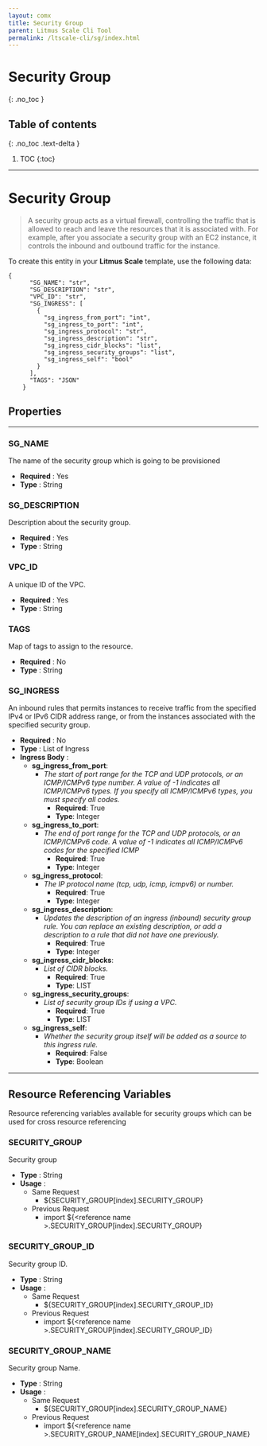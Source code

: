 ```yaml
---
layout: comx
title: Security Group
parent: Litmus Scale Cli Tool
permalink: /ltscale-cli/sg/index.html
---
```

# Security Group
{: .no_toc }

## Table of contents
{: .no_toc .text-delta }

1. TOC
{:toc}

---

# Security Group
>A security group acts as a virtual firewall, controlling the traffic that is allowed to reach and leave the resources that it is associated with. For example, after you associate a security group with an EC2 instance, it controls the inbound and outbound traffic for the instance.

To create this entity in your **Litmus Scale** template, use the following data:
```
{
      "SG_NAME": "str",
      "SG_DESCRIPTION": "str",
      "VPC_ID": "str",
      "SG_INGRESS": [
        {
          "sg_ingress_from_port": "int",
          "sg_ingress_to_port": "int",
          "sg_ingress_protocol": "str",
          "sg_ingress_description": "str",
          "sg_ingress_cidr_blocks": "list",
          "sg_ingress_security_groups": "list",
          "sg_ingress_self": "bool"
        }
      ],
      "TAGS": "JSON"
    }
```
## Properties

---

### SG_NAME
The name of the security group which is going to be provisioned
- **Required** : Yes
- **Type** : String

### SG_DESCRIPTION
Description about the security group.
- **Required** : Yes
- **Type** : String

### VPC_ID
A unique ID of the VPC.
- **Required** : Yes
- **Type** : String

### TAGS
Map of tags to assign to the resource. 
- **Required** : No
- **Type** : String

### SG_INGRESS
An inbound rules that permits instances to receive traffic from the specified IPv4 or IPv6 CIDR address range, or from the instances associated with the specified security group.
- **Required** : No
- **Type** : List of Ingress
- **Ingress Body** :
    - **sg_ingress_from_port**: 
      - *The start of port range for the TCP and UDP protocols, or an ICMP/ICMPv6 type number. A value of -1 indicates all ICMP/ICMPv6 types. If you specify all ICMP/ICMPv6 types, you must specify all codes.*
        - **Required**: True
        - **Type**: Integer
    - **sg_ingress_to_port**: 
      - *The end of port range for the TCP and UDP protocols, or an ICMP/ICMPv6 code. A value of -1 indicates all ICMP/ICMPv6 codes for the specified ICMP*
        - **Required**: True
        - **Type**: Integer
    - **sg_ingress_protocol**: 
      - *The IP protocol name (tcp, udp, icmp, icmpv6) or number.*
        - **Required**: True
        - **Type**: Integer
    - **sg_ingress_description**: 
      - *Updates the description of an ingress (inbound) security group rule. You can replace an existing description, or add a description to a rule that did not have one previously.*
        - **Required**: True
        - **Type**: Integer
    - **sg_ingress_cidr_blocks**: 
      - *List of CIDR blocks.*
        - **Required**: True
        - **Type**: LIST
    - **sg_ingress_security_groups**: 
      - *List of security group IDs if using a VPC.*
        - **Required**: True
        - **Type**: LIST
    - **sg_ingress_self**: 
      - *Whether the security group itself will be added as a source to this ingress rule.*
        - **Required**: False
        - **Type**: Boolean
        
---
##  Resource Referencing Variables
Resource referencing variables available for security groups which can be used for cross resource referencing

### SECURITY_GROUP
Security group
- **Type** : String
- **Usage** :
    - Same Request
        - ${SECURITY_GROUP[index].SECURITY_GROUP}
    - Previous Request
        - import ${\<reference name \>.SECURITY_GROUP[index].SECURITY_GROUP}

### SECURITY_GROUP_ID
Security group ID.
- **Type** : String
- **Usage** :
    - Same Request
        - ${SECURITY_GROUP[index].SECURITY_GROUP_ID}
    - Previous Request
        - import ${\<reference name \>.SECURITY_GROUP[index].SECURITY_GROUP_ID}

### SECURITY_GROUP_NAME
Security group Name.
- **Type** : String
- **Usage** :
    - Same Request
        - ${SECURITY_GROUP[index].SECURITY_GROUP_NAME}
    - Previous Request
        - import ${\<reference name \>.SECURITY_GROUP_NAME[index].SECURITY_GROUP_NAME}
